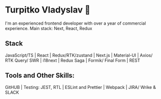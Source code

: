 # Turpitko Vladyslav 👋

I'm an experienced frontend developer with over a year of commercial experience. Main stack: Next, React, Redux

## Stack

   JavaScript/TS | React | Redux/RTK/zustand | Next.js | Material-UI | Axios/ RTK Query/ SWR | i18next | Redux Saga | Formik/ Final Form | REST

## Tools and Other Skills:

 GitHUB | Testing: JEST, RTL | ESLint and Prettier | Webpack | JIRA/ Wrike & SLACK

<!--
**TURP1/TURP1** is a ✨ _special_ ✨ repository because its `README.md` (this file) appears on your GitHub profile.

Here are some ideas to get you started:

- 🔭 I’m currently working on ...
- 🌱 I’m currently learning ...
- 👯 I’m looking to collaborate on ...
- 🤔 I’m looking for help with ...
- 💬 Ask me about ...
- 📫 How to reach me: ...
- 😄 Pronouns: ...
- ⚡ Fun fact: ...
-->
